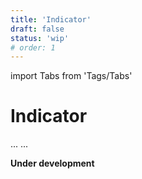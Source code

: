 ```yaml
---
title: 'Indicator'
draft: false
status: 'wip'
# order: 1
---
```


import Tabs from 'Tags/Tabs'

# Indicator

<Tabs>
  <Tabs.Content title="Info" selected>
    ...
  </Tabs.Content>
  <Tabs.Content title="Details" disabled>
  ...
  </Tabs.Content>
</Tabs>

**Under development**
